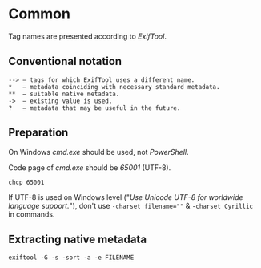 # Common

Tag names are presented according to *ExifTool*.

## Conventional notation

```
--> — tags for which ExifTool uses a different name.
*   — metadata coinciding with necessary standard metadata.
**  — suitable native metadata.
->  — existing value is used.
?   — metadata that may be useful in the future.
```

## Preparation

On Windows *cmd.exe* should be used, not *PowerShell*.

Code page of *cmd.exe* should be *65001* (UTF-8).
```
chcp 65001
```

If UTF-8 is used on Windows level ("*Use Unicode UTF-8 for worldwide language support.*"), don't use `-charset filename=""` & `-charset Cyrillic` in commands.

## Extracting native metadata

```
exiftool -G -s -sort -a -e FILENAME
```
